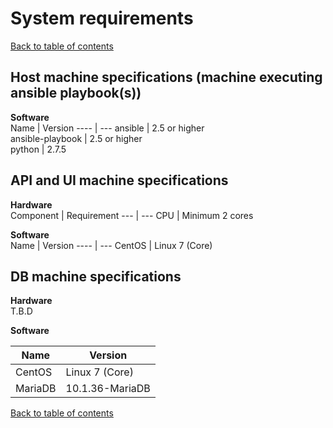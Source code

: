# System requirements
[Back to table of contents](../readme)

## Host machine specifications (machine executing ansible playbook(s))

**Software**  
Name | Version 
---- | --- 
ansible | 2.5 or higher   
ansible-playbook | 2.5 or higher   
python | 2.7.5   

## API and UI machine specifications

**Hardware**  
Component | Requirement 
--- | --- 
CPU | Minimum 2 cores   

**Software**  
Name | Version 
---- | --- 
CentOS | Linux 7 (Core) 

## DB machine specifications

**Hardware**  
T.B.D

**Software**  

Name | Version 
---- | --- 
CentOS | Linux 7 (Core) 
MariaDB | 10.1.36-MariaDB

[Back to table of contents](../readme)
